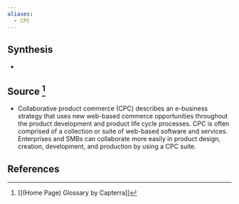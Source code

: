 ```yaml
---
aliases:
  - CPC
---
```

## Synthesis
- 
## Source [^1]
- Collaborative product commerce (CPC) describes an e-business strategy that uses new web-based commerce opportunities throughout the product development and product life cycle processes. CPC is often comprised of a collection or suite of web-based software and services. Enterprises and SMBs can collaborate more easily in product design, creation, development, and production by using a CPC suite.
## References

[^1]: [[(Home Page) Glossary by Capterra]]